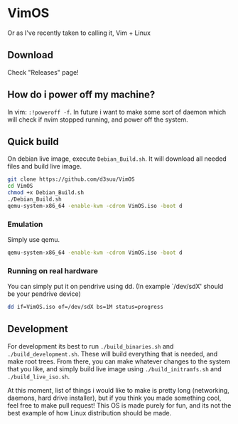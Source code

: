 # VimOS
Or as I've recently taken to calling it, Vim + Linux

## Download
Check "Releases" page!

## How do i power off my machine?
In vim: `:!poweroff -f`. In future i want to make some sort of daemon which will check if nvim stopped running, and power off the system.

## Quick build
On debian live image, execute `Debian_Build.sh`. It will download all needed files and build live image.

```bash
git clone https://github.com/d3suu/VimOS
cd VimOS
chmod +x Debian_Build.sh
./Debian_Build.sh
qemu-system-x86_64 -enable-kvm -cdrom VimOS.iso -boot d
```

### Emulation
Simply use qemu.

```bash
qemu-system-x86_64 -enable-kvm -cdrom VimOS.iso -boot d
```

### Running on real hardware
You can simply put it on pendrive using dd. (In example `/dev/sdX' should be your pendrive device)

```bash
dd if=VimOS.iso of=/dev/sdX bs=1M status=progress
```

## Development
For development its best to run `./build_binaries.sh` and `./build_development.sh`. These will build everything that is needed, and make root trees. From there, you can make whatever changes to the system that you like, and simply build live image using `./build_initramfs.sh` and `./build_live_iso.sh`.

At this moment, list of things i would like to make is pretty long (networking, daemons, hard drive installer), but if you think you made something cool, feel free to make pull request! This OS is made purely for fun, and its not the best example of how Linux distribution should be made.
